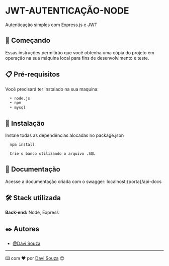 # JWT-AUTENTICAÇÃO-NODE

Autenticação simples com Express.js e JWT


## 🚀 Começando

Essas instruções permitirão que você obtenha uma cópia do projeto em operação na sua máquina local para fins de desenvolvimento e teste.


## 📋 Pré-requisitos

Você precisará ter instalado na sua maquina:

```bash
  • node.js
  • npm
  • mysql
```
    
## 🔧 Instalação

Instale todas as dependências alocadas no package.json

```bash
  npm install 
```

```bash
  Crie o banco utilizando o arquivo .SQL
```

## 📖 Documentação

Acesse a documentação criada com o swagger: localhost:{porta}/api-docs


## 🛠️ Stack utilizada

**Back-end:** Node, Express


## ✒️ Autores

- [@Davi Souza](https://www.linkedin.com/in/davi-souza-745155246/) 

---
⌨️ com ❤️ por [Davi Souza](https://github.com/Davasz) 😊

